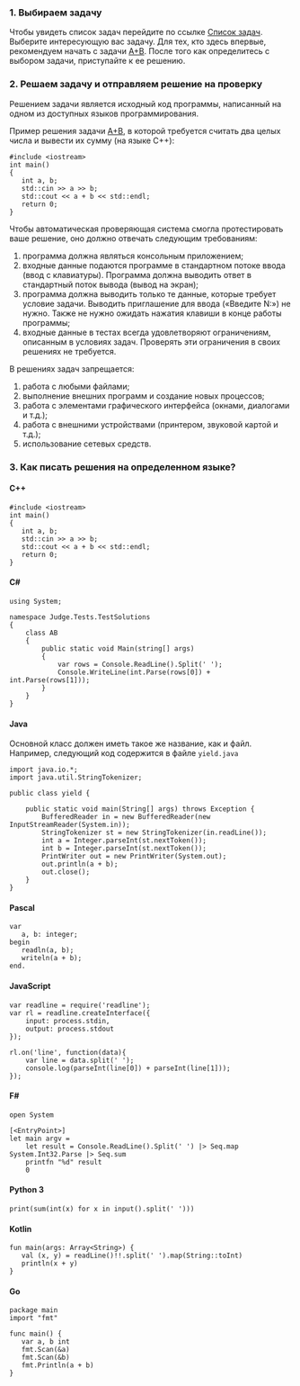 ﻿### 1. Выбираем задачу

Чтобы увидеть список задач перейдите по ссылке [Список задач](Problems). 
Выберите интересующую вас задачу. 
Для тех, кто здесь впервые, рекомендуем начать с задачи [A+B](Problems/Statement/1). После того как определитесь с выбором задачи, приступайте к ее решению.

### 2. Решаем задачу и отправляем решение на проверку

Решением задачи является исходный код программы, написанный на одном из доступных языков программирования.

Пример решения задачи [A+B](Problems/Statement/1), в которой требуется считать два целых числа и вывести их сумму (на языке C++):

```
#include <iostream>
int main()
{
   int a, b;
   std::cin >> a >> b;
   std::cout << a + b << std::endl;
   return 0;
}
```

Чтобы автоматическая проверяющая система смогла протестировать ваше решение, оно должно отвечать следующим требованиям:

1. программа должна являться консольным приложением;
2. входные данные подаются программе в стандартном потоке ввода (ввод с клавиатуры). Программа должна выводить ответ в стандартный поток вывода (вывод на экран);
3. программа должна выводить только те данные, которые требует условие задачи. Выводить приглашение для ввода («Введите N:») не нужно. Также не нужно ожидать нажатия клавиши в конце работы программы;
4. входные данные в тестах всегда удовлетворяют ограничениям, описанным в условиях задач. Проверять эти ограничения в своих решениях не требуется.

В решениях задач запрещается:

1. работа с любыми файлами;
2. выполнение внешних программ и создание новых процессов;
3. работа с элементами графического интерфейса (окнами, диалогами и т.д.);
4. работа с внешними устройствами (принтером, звуковой картой и т.д.);
5. использование сетевых средств.

### 3. Как писать решения на определенном языке?

#### C++

```
#include <iostream>
int main()
{
   int a, b;
   std::cin >> a >> b;
   std::cout << a + b << std::endl;
   return 0;
}
```

#### C#
```
using System;

namespace Judge.Tests.TestSolutions
{
    class AB
    {
        public static void Main(string[] args)
        {
            var rows = Console.ReadLine().Split(' ');
            Console.WriteLine(int.Parse(rows[0]) + int.Parse(rows[1]));
        }
    }
}

```

#### Java

Основной класс должен иметь такое же название, как и файл. Например, следующий код содержится в файле `yield.java`

```
import java.io.*;
import java.util.StringTokenizer;

public class yield {

    public static void main(String[] args) throws Exception {
        BufferedReader in = new BufferedReader(new InputStreamReader(System.in));
        StringTokenizer st = new StringTokenizer(in.readLine());
        int a = Integer.parseInt(st.nextToken());
        int b = Integer.parseInt(st.nextToken());
        PrintWriter out = new PrintWriter(System.out);
        out.println(a + b);
        out.close();
    }
}
```

#### Pascal
```
var
   a, b: integer;
begin
   readln(a, b);
   writeln(a + b);
end.
```

#### JavaScript

```
var readline = require('readline');
var rl = readline.createInterface({
    input: process.stdin,
    output: process.stdout
});

rl.on('line', function(data){
    var line = data.split(' ');
    console.log(parseInt(line[0]) + parseInt(line[1]));
});
```

#### F#
```
open System

[<EntryPoint>]
let main argv = 
    let result = Console.ReadLine().Split(' ') |> Seq.map System.Int32.Parse |> Seq.sum
    printfn "%d" result
    0

```

#### Python 3
```
print(sum(int(x) for x in input().split(' ')))
```

#### Kotlin
```
fun main(args: Array<String>) {
   val (x, y) = readLine()!!.split(' ').map(String::toInt)
   println(x + y)
}
```

#### Go
```
package main
import "fmt"

func main() {
   var a, b int
   fmt.Scan(&a)
   fmt.Scan(&b)
   fmt.Println(a + b)
}
```